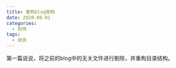 ```yaml
---
title: 重构blog架构
date: 2020-06-01
categories:
  - 苑帅
tags:
  - 说说
---
```



第一篇说说，将之前的blog中的无关文件进行剔除，并重构目录结构。
